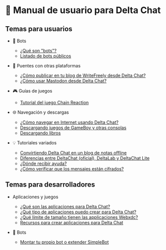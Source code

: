 # 📖 Manual de usuario para Delta Chat

## Temas para usuarios

* 🤖 Bots
  - [¿Qué son "bots"?](https://github.com/adbenitez/deltachat-manual/blob/main/docs/bots.md#qu%C3%A9-son-bots)
  - [Listado de bots públicos](https://github.com/adbenitez/deltachat-manual/blob/main/docs/bots.md#bots-p%C3%BAblicos)

* 🌉 Puentes con otras plataformas
  - [¿Cómo publicar en tu blog de WriteFreely desde Delta Chat?](https://github.com/adbenitez/deltachat-manual/blob/main/docs/writefreely.md)
  - [¿Cómo usar Mastodon desde Delta Chat?](https://github.com/adbenitez/deltachat-manual/blob/main/docs/mastodon.md)

* 🎮 Guías de juegos
  - [Tutorial del juego Chain Reaction](https://github.com/adbenitez/deltachat-manual/blob/main/docs/chain-reaction.md)

* 🌐 Navegación y descargas
  - [¿Cómo navegar en Internet usando Delta Chat?](https://github.com/adbenitez/deltachat-manual/blob/main/docs/navegacion.md)
  - [Descargando juegos de GameBoy y otras consolas](https://github.com/adbenitez/deltachat-manual/blob/main/docs/roms-download.md)
  - [Descargando libros](https://github.com/adbenitez/deltachat-manual/blob/main/docs/books-download.md)

* 💡 Tutoriales variados
  - [Convirtiendo Delta Chat en un blog de notas offline](https://github.com/adbenitez/deltachat-manual/blob/main/docs/offline-notebook.md)
  - [Diferencias entre DeltaChat (oficial), DeltaLab y DeltaChat Lite](https://github.com/adbenitez/deltachat-manual/blob/main/docs/diferencias.md)
  - [¿Dónde recibir ayuda?](https://github.com/adbenitez/deltachat-manual/blob/main/docs/comunidad.md)
  - [¿Cómo verificar que los mensajes están cifrados?](https://github.com/adbenitez/deltachat-manual/blob/main/docs/cifrado.md)


## Temas para desarrolladores

* Aplicaciones y juegos
  - [¿Qué son las aplicaciones para Delta Chat?](https://github.com/adbenitez/deltachat-manual/blob/main/docs/dev-apps-intro.md)
  - [¿Qué tipo de aplicaciones puedo crear para Delta Chat?](https://github.com/adbenitez/deltachat-manual/blob/main/docs/dev-apps-intro.md#qu%C3%A9-tipo-de-aplicaciones-puedo-crear-para-delta-chat)
  - [¿Qué límite de tamaño tienen las applicaciones Webxdc?](https://github.com/adbenitez/deltachat-manual/blob/main/docs/dev-apps-intro.md#qu%C3%A9-l%C3%ADmite-de-tama%C3%B1o-tienen-las-applicaciones-webxdc)
  - [Recursos para crear aplicaciones para Delta Chat](https://github.com/adbenitez/deltachat-manual/blob/main/docs/dev-apps-intro.md#recursos-para-crear-aplicaciones-para-delta-chat)

* 🤖 Bots
  - [Montar tu propio bot o extender SimpleBot](https://github.com/adbenitez/deltachat-manual/blob/main/docs/dev-bots.md)
